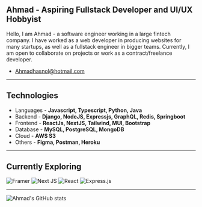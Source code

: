 ﻿## Ahmad - Aspiring Fullstack Developer and UI/UX Hobbyist
Hello, I am Ahmad - a software engineer working in a large fintech company. 
I have worked as a web developer in producing websites for many startups, as well as a fullstack engineer in bigger teams.
Currently, I am open to collaborate on projects or work as a contract/freelance developer.
- Ahmadhasnol@hotmail.com
--- 
## Technologies
- Languages - **Javascript, Typescript, Python, Java**
- Backend - **Django, NodeJS, Expressjs, GraphQL, Redis, Springboot**
- Frontend - **ReactJs, NextJS, Tailwind, MUI, Bootstrap**
- Database - **MySQL, PostgreSQL, MongoDB**
- Cloud - **AWS S3**
- Others - **Figma, Postman, Heroku**
---
## Currently Exploring
![Framer](https://img.shields.io/badge/Framer-black?style=for-the-badge&logo=framer&logoColor=blue)
![Next JS](https://img.shields.io/badge/Next-black?style=for-the-badge&logo=next.js&logoColor=white)
![React](https://img.shields.io/badge/react-%2320232a.svg?style=for-the-badge&logo=react&logoColor=%2361DAFB)
![Express.js](https://img.shields.io/badge/express.js-%23404d59.svg?style=for-the-badge&logo=express&logoColor=%2361DAFB)


---
![Ahmad's GitHub stats](https://github-readme-stats.vercel.app/api?username=ahmadwrites&show_icons=true&theme=github_dark)
